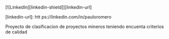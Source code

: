 <!-- PROJECT SHIELDS -->
[![LinkedIn][linkedin-shield]][linkedin-url]

[linkedin-url]: htt<!-- MARKDOWN LINKS & IMAGES -->
ps://linkedin.com/in/pauloromero

Proyecto de clasificacion de proyectos mineros teniendo encuenta criterios de calidad
